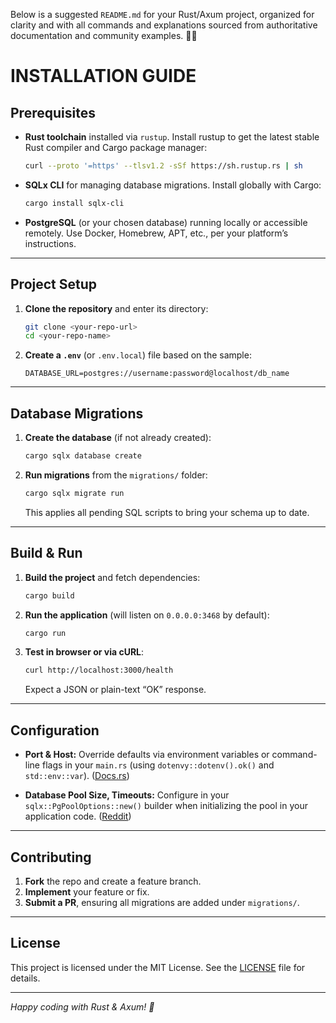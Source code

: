 Below is a suggested `README.md` for your Rust/Axum project, organized for clarity and with all commands and explanations sourced from authoritative documentation and community examples. 📖✨
# INSTALLATION GUIDE

## Prerequisites

* **Rust toolchain** installed via `rustup`.
  Install rustup to get the latest stable Rust compiler and Cargo package manager:

  ```bash
  curl --proto '=https' --tlsv1.2 -sSf https://sh.rustup.rs | sh
  ```


* **SQLx CLI** for managing database migrations.
  Install globally with Cargo:

  ```bash
  cargo install sqlx-cli
  ```

* **PostgreSQL** (or your chosen database) running locally or accessible remotely.
  Use Docker, Homebrew, APT, etc., per your platform’s instructions.

---

## Project Setup

1. **Clone the repository** and enter its directory:

   ```bash
   git clone <your-repo-url>
   cd <your-repo-name>
   ```

2. **Create a `.env`** (or `.env.local`) file based on the sample:

   ```text
   DATABASE_URL=postgres://username:password@localhost/db_name
   ```


---

## Database Migrations

1. **Create the database** (if not already created):

   ```bash
   cargo sqlx database create
   ```


2. **Run migrations** from the `migrations/` folder:

   ```bash
   cargo sqlx migrate run
   ```

   This applies all pending SQL scripts to bring your schema up to date.


---

## Build & Run

1. **Build the project** and fetch dependencies:

   ```bash
   cargo build
   ```

2. **Run the application** (will listen on `0.0.0.0:3468` by default):

   ```bash
   cargo run
   ```

3. **Test in browser or via cURL**:

   ```bash
   curl http://localhost:3000/health
   ```

   Expect a JSON or plain-text “OK” response.

---

## Configuration

* **Port & Host:**
  Override defaults via environment variables or command-line flags in your `main.rs` (using `dotenvy::dotenv().ok()` and `std::env::var`). ([Docs.rs][6])

* **Database Pool Size, Timeouts:**
  Configure in your `sqlx::PgPoolOptions::new()` builder when initializing the pool in your application code. ([Reddit][2])

---

## Contributing

1. **Fork** the repo and create a feature branch.
2. **Implement** your feature or fix.
3. **Submit a PR**, ensuring all migrations are added under `migrations/`.

---

## License

This project is licensed under the MIT License. See the [LICENSE](LICENSE) file for details.

---

*Happy coding with Rust & Axum! 🚀*

[1]: https://www.rust-lang.org/tools/install?utm_source=chatgpt.com "Install Rust - Rust Programming Language"
[2]: https://www.reddit.com/r/rust/comments/16znmiu/an_indepth_look_at_using_sqlx_in_rust/?utm_source=chatgpt.com "An in-depth look at using SQLx in Rust - Reddit"
[3]: https://github.com/thanipro/Axum-Rust-Rest-Api-Template/blob/main/README.md?utm_source=chatgpt.com "README.md - thanipro/Axum-Rust-Rest-Api-Template - GitHub"
[4]: https://lib.rs/crates/openleadr-vtn?utm_source=chatgpt.com "openleadr-vtn — Rust utility // Lib.rs"
[5]: https://docs.railway.com/guides/axum?utm_source=chatgpt.com "Deploy a Rust Axum App - Railway Docs"
[6]: https://docs.rs/axum/latest/axum/?utm_source=chatgpt.com "axum - Rust - Docs.rs"

